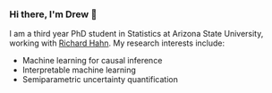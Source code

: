 ### Hi there, I'm Drew 👋

I am a third year PhD student in Statistics at Arizona State University, working with [Richard Hahn](https://math.la.asu.edu/~prhahn/). 
My research interests include:

* Machine learning for causal inference
* Interpretable machine learning
* Semiparametric uncertainty quantification
